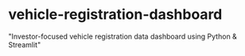 # vehicle-registration-dashboard
"Investor-focused vehicle registration data dashboard using Python &amp; Streamlit"

